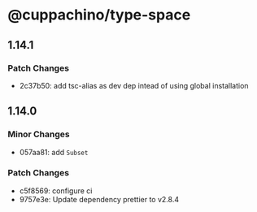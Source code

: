 # @cuppachino/type-space

## 1.14.1

### Patch Changes

- 2c37b50: add tsc-alias as dev dep intead of using global installation

## 1.14.0

### Minor Changes

- 057aa81: add `Subset`

### Patch Changes

- c5f8569: configure ci
- 9757e3e: Update dependency prettier to v2.8.4
